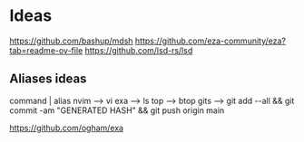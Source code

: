 # Ideas 

https://github.com/bashup/mdsh
https://github.com/eza-community/eza?tab=readme-ov-file
https://github.com/lsd-rs/lsd

## Aliases ideas


command | alias
nvim --> vi
exa --> ls
top --> btop
gits --> git add --all && git commit -am "GENERATED HASH" && git push origin main


https://github.com/ogham/exa














